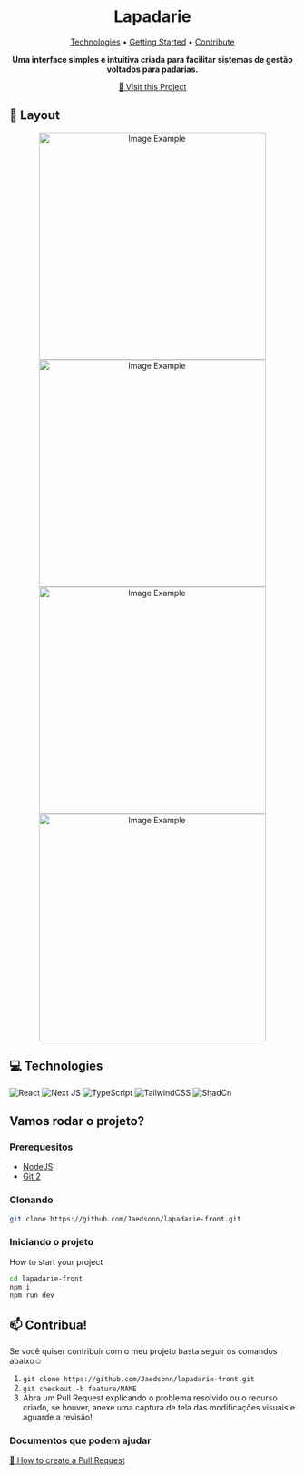 <h1 align="center" style="font-weight: bold;">Lapadarie</h1>

<p align="center">
 <a href="#tech">Technologies</a> • 
 <a href="#started">Getting Started</a> • 
 <a href="#contribute">Contribute</a>
</p>

<p align="center">
    <b>Uma interface simples e intuitiva criada para facilitar sistemas de gestão voltados para padarias.</b>
</p>

<p align="center">
     <a href="https://lapadarie-front-git-main-jaedson-barbosa-macedos-projects.vercel.app/">📱 Visit this Project</a>
</p>

<h2 id="layout">🎨 Layout</h2>

<p align="center">
    <img src="https://i.pinimg.com/736x/f2/eb/07/f2eb079759e349d937e33c5a5252c816.jpg" alt="Image Example" width="400px">
    <img src="https://i.pinimg.com/736x/c8/12/31/c81231043ef5c9097bd04caf00b9cb83.jpg" alt="Image Example" width="400px">
    <img src="https://i.pinimg.com/736x/1d/3a/75/1d3a75b0ec5bdca4e1738ec639617fee.jpg" alt="Image Example" width="400px">
    <img src="https://i.pinimg.com/736x/a0/d4/0f/a0d40f77f671f0ac6de5c35c109b092e.jpg" alt="Image Example" width="400px">
</p>

<h2 id="technologies">💻 Technologies</h2>

![React](https://img.shields.io/badge/react-%2320232a.svg?style=for-the-badge&logo=react&logoColor=%2361DAFB)
![Next JS](https://img.shields.io/badge/Next-black?style=for-the-badge&logo=next.js&logoColor=white)
![TypeScript](https://img.shields.io/badge/typescript-%23007ACC.svg?style=for-the-badge&logo=typescript&logoColor=white)
![TailwindCSS](https://img.shields.io/badge/tailwindcss-%2338B2AC.svg?style=for-the-badge&logo=tailwind-css&logoColor=white)
![ShadCn](https://img.shields.io/badge/ShadCn-black?style=for-the-badge&logo=socket.io&badgeColor=010101)

<h2 id="started">Vamos rodar o projeto?</h2>

<h3>Prerequesitos</h3>

- [NodeJS](https://github.com/)
- [Git 2](https://github.com)

<h3>Clonando</h3>


```bash
git clone https://github.com/Jaedsonn/lapadarie-front.git
```

<h3>Iniciando o projeto</h3>

How to start your project

```bash
cd lapadarie-front
npm i
npm run dev
```

<h2 id="contribute">📫 Contribua!</h2>

Se você quiser contribuir com o meu projeto basta seguir os comandos abaixo☺️

1. `git clone https://github.com/Jaedsonn/lapadarie-front.git`
2. `git checkout -b feature/NAME`
3. Abra um Pull Request explicando o problema resolvido ou o recurso criado, se houver, anexe uma captura de tela das modificações visuais e aguarde a revisão!

<h3>Documentos que podem ajudar</h3>

[📝 How to create a Pull Request](https://www.atlassian.com/br/git/tutorials/making-a-pull-request)
